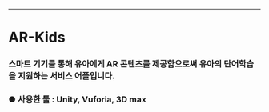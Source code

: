 ------------
# AR-Kids
### 스마트 기기를 통해 유아에게 AR 콘텐츠를 제공함으로써 유아의 단어학습을 지원하는 서비스 어플입니다.
### ● 사용한 툴 : Unity, Vuforia, 3D max
